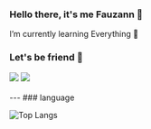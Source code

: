 ### Hello there, it's me Fauzann 👋

I’m currently learning Everything 🌱

<h3>Let's be friend 👋</h3>
  <a href= "https://www.instagram.com/fauzannursalma/"><img src="https://img.icons8.com/dusk/48/000000/instagram.png"/></a>
  <a href= "https://www.linkedin.com/in/fauzannursalma/"><img src="https://img.icons8.com/dusk/48/000000/linkedin.png"/></a>
<br />
<br />
---
### language

![Top Langs](https://github-readme-stats.vercel.app/api/top-langs/?username=fauzannursalma)

<!-- (https://github.com/anuraghazra/github-readme-stats)
